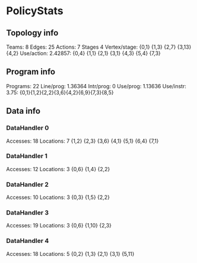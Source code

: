 # PolicyStats
## Topology info
Teams:		8
Edges:		25
Actions:	7
Stages		4
Vertex/stage:	{0,1} {1,3} {2,7} {3,13} {4,2} 
Use/action:	2.42857: {0,4} {1,1} {2,1} {3,1} {4,3} {5,4} {7,3} 

## Program info
Programs:	22
Line/prog:	1.36364
Intr/prog:	0
Use/prog:	1.13636
Use/instr:	3.75: {0,1}{1,2}{2,2}{3,6}{4,2}{6,9}{7,3}{8,5}

## Data info

### DataHandler 0
Accesses:	18
Locations:	7
{1,2} {2,3} {3,6} {4,1} {5,1} {6,4} {7,1} 

### DataHandler 1
Accesses:	12
Locations:	3
{0,6} {1,4} {2,2} 

### DataHandler 2
Accesses:	10
Locations:	3
{0,3} {1,5} {2,2} 

### DataHandler 3
Accesses:	19
Locations:	3
{0,6} {1,10} {2,3} 

### DataHandler 4
Accesses:	18
Locations:	5
{0,2} {1,3} {2,1} {3,1} {5,11} 